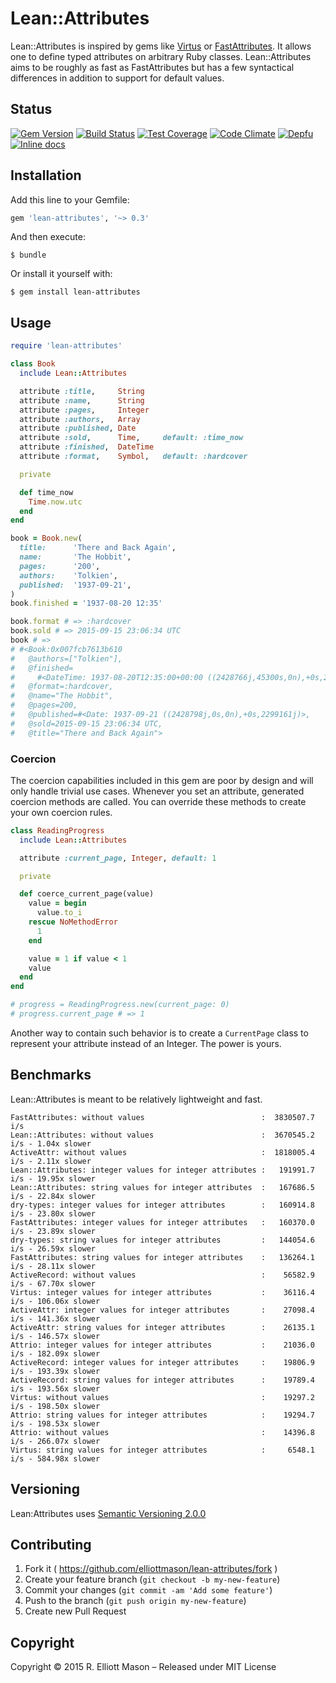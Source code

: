 # Lean::Attributes

Lean::Attributes is inspired by gems like [Virtus](https://github.com/solnic/virtus) or [FastAttributes](https://github.com/applift/fast_attributes). It allows one to define typed attributes on arbitrary Ruby classes. Lean::Attributes aims to be roughly as fast as FastAttributes but has a few syntactical differences in addition to support for default values.

## Status

[![Gem Version](https://badge.fury.io/rb/lean-attributes.svg)](https://badge.fury.io/rb/lean-attributes)
[![Build Status](https://travis-ci.org/elliottmason/lean-attributes.svg)](https://travis-ci.org/elliottmason/lean-attributes)
[![Test Coverage](https://codeclimate.com/github/elliottmason/lean-attributes/badges/coverage.svg)](https://codeclimate.com/github/elliottmason/lean-attributes/coverage)
[![Code Climate](https://codeclimate.com/github/elliottmason/lean-attributes/badges/gpa.svg)](https://codeclimate.com/github/elliottmason/lean-attributes)
[![Depfu](https://badges.depfu.com/badges/67f305b49f8ef9c6cb2562bf358c7022/overview.svg)](https://depfu.com/github/elliottmason/lean-attributes?project_id=8302)
[![Inline docs](https://inch-ci.org/github/elliottmason/lean-attributes.svg?branch=master)](https://inch-ci.org/github/elliottmason/lean-attributes)

## Installation

Add this line to your Gemfile:

```ruby
gem 'lean-attributes', '~> 0.3'
```

And then execute:

    $ bundle

Or install it yourself with:

    $ gem install lean-attributes

## Usage

```ruby
require 'lean-attributes'

class Book
  include Lean::Attributes

  attribute :title,     String
  attribute :name,      String
  attribute :pages,     Integer
  attribute :authors,   Array
  attribute :published, Date
  attribute :sold,      Time,     default: :time_now
  attribute :finished,  DateTime
  attribute :format,    Symbol,   default: :hardcover

  private

  def time_now
    Time.now.utc
  end
end

book = Book.new(
  title:      'There and Back Again',
  name:       'The Hobbit',
  pages:      '200',
  authors:    'Tolkien',
  published:  '1937-09-21',
)
book.finished = '1937-08-20 12:35'

book.format # => :hardcover
book.sold # => 2015-09-15 23:06:34 UTC
book # =>
# #<Book:0x007fcb7613b610
#   @authors=["Tolkien"],
#   @finished=
#     #<DateTime: 1937-08-20T12:35:00+00:00 ((2428766j,45300s,0n),+0s,2299161j)>,
#   @format=:hardcover,
#   @name="The Hobbit",
#   @pages=200,
#   @published=#<Date: 1937-09-21 ((2428798j,0s,0n),+0s,2299161j)>,
#   @sold=2015-09-15 23:06:34 UTC,
#   @title="There and Back Again">
```

### Coercion

The coercion capabilities included in this gem are poor by design and will only handle trivial use cases. Whenever you set an attribute, generated coercion methods are called. You can override these methods to create your own coercion rules.

```ruby
class ReadingProgress
  include Lean::Attributes

  attribute :current_page, Integer, default: 1

  private

  def coerce_current_page(value)
    value = begin
      value.to_i
    rescue NoMethodError
      1
    end

    value = 1 if value < 1
    value
  end
end

# progress = ReadingProgress.new(current_page: 0)
# progress.current_page # => 1
```

Another way to contain such behavior is to create a `CurrentPage` class to represent your attribute instead of an Integer. The power is yours.

## Benchmarks

Lean::Attributes is meant to be relatively lightweight and fast.

```
FastAttributes: without values                          :  3830507.7 i/s
Lean::Attributes: without values                        :  3670545.2 i/s - 1.04x slower
ActiveAttr: without values                              :  1818005.4 i/s - 2.11x slower
Lean::Attributes: integer values for integer attributes :   191991.7 i/s - 19.95x slower
Lean::Attributes: string values for integer attributes  :   167686.5 i/s - 22.84x slower
dry-types: integer values for integer attributes        :   160914.8 i/s - 23.80x slower
FastAttributes: integer values for integer attributes   :   160370.0 i/s - 23.89x slower
dry-types: string values for integer attributes         :   144054.6 i/s - 26.59x slower
FastAttributes: string values for integer attributes    :   136264.1 i/s - 28.11x slower
ActiveRecord: without values                            :    56582.9 i/s - 67.70x slower
Virtus: integer values for integer attributes           :    36116.4 i/s - 106.06x slower
ActiveAttr: integer values for integer attributes       :    27098.4 i/s - 141.36x slower
ActiveAttr: string values for integer attributes        :    26135.1 i/s - 146.57x slower
Attrio: integer values for integer attributes           :    21036.0 i/s - 182.09x slower
ActiveRecord: integer values for integer attributes     :    19806.9 i/s - 193.39x slower
ActiveRecord: string values for integer attributes      :    19789.4 i/s - 193.56x slower
Virtus: without values                                  :    19297.2 i/s - 198.50x slower
Attrio: string values for integer attributes            :    19294.7 i/s - 198.53x slower
Attrio: without values                                  :    14396.8 i/s - 266.07x slower
Virtus: string values for integer attributes            :     6548.1 i/s - 584.98x slower
```

## Versioning

Lean:Attributes uses [Semantic Versioning 2.0.0](http://semver.org)

## Contributing

1. Fork it ( https://github.com/elliottmason/lean-attributes/fork )
2. Create your feature branch (`git checkout -b my-new-feature`)
3. Commit your changes (`git commit -am 'Add some feature'`)
4. Push to the branch (`git push origin my-new-feature`)
5. Create new Pull Request

## Copyright

Copyright © 2015 R. Elliott Mason – Released under MIT License
